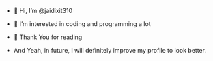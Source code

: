 - 👋 Hi, I’m @jaidixit310
- 👀 I’m interested in coding and programming a lot
- 🌱 Thank You for reading

- And Yeah, in future, I will definitely improve my profile to look better.

<!---
jaidixit310/jaidixit310 is a ✨ special ✨ repository because its `README.md` (this file) appears on your GitHub profile.
You can click the Preview link to take a look at your changes.
--->
